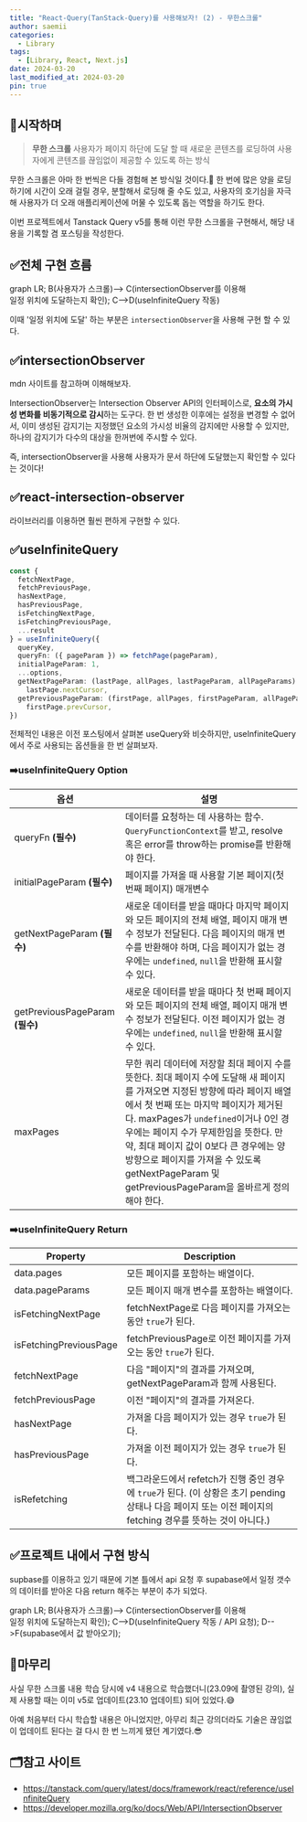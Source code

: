 ```yaml
---
title: "React-Query(TanStack-Query)를 사용해보자! (2) - 무한스크롤"
author: saemii
categories:
  - Library
tags:
  - [Library, React, Next.js]
date: 2024-03-20
last_modified_at: 2024-03-20
pin: true
---
```


## 📌시작하며

> **무한 스크롤**
> 사용자가 페이지 하단에 도달 할 때 새로운 콘텐츠를 로딩하여 사용자에게 콘텐츠를 끊임없이 제공할 수 있도록 하는 방식

무한 스크롤은 아마 한 번씩은 다들 경험해 본 방식일 것이다.🤔
한 번에 많은 양을 로딩하기에 시간이 오래 걸릴 경우, 분할해서 로딩해 줄 수도 있고, 사용자의 호기심을 자극해 사용자가 더 오래 애플리케이션에 머물 수 있도록 돕는 역할을 하기도 한다.

이번 프로젝트에서 Tanstack Query v5를 통해 이런 무한 스크롤을 구현해서, 해당 내용을 기록할 겸 포스팅을 작성한다.

## ✅전체 구현 흐름

<div class="mermaid" markdown="0" >
graph LR;
B(사용자가 스크롤)--> C(intersectionObserver를 이용해<br/> 일정 위치에 도달하는지 확인);
C-->D(useInfiniteQuery 작동)
</div>

이때 '일정 위치에 도달' 하는 부분은 `intersectionObserver`을 사용해 구현 할 수 있다.

## ✅intersectionObserver

mdn 사이트를 참고하며 이해해보자.

IntersectionObserver는 Intersection Observer API의 인터페이스로, **요소의 가시성 변화를 비동기적으로 감시**하는 도구다.
한 번 생성한 이후에는 설정을 변경할 수 없어서, 이미 생성된 감지기는 지정했던 요소의 가시성 비율의 감지에만 사용할 수 있지만, 하나의 감지기가 다수의 대상을 한꺼번에 주시할 수 있다.

즉, intersectionObserver을 사용해 사용자가 문서 하단에 도달했는지 확인할 수 있다는 것이다!

## ✅react-intersection-observer

라이브러리를 이용하면 훨씬 편하게 구현할 수 있다.

## ✅useInfiniteQuery

```typescript
const {
  fetchNextPage,
  fetchPreviousPage,
  hasNextPage,
  hasPreviousPage,
  isFetchingNextPage,
  isFetchingPreviousPage,
  ...result
} = useInfiniteQuery({
  queryKey,
  queryFn: ({ pageParam }) => fetchPage(pageParam),
  initialPageParam: 1,
  ...options,
  getNextPageParam: (lastPage, allPages, lastPageParam, allPageParams) =>
    lastPage.nextCursor,
  getPreviousPageParam: (firstPage, allPages, firstPageParam, allPageParams) =>
    firstPage.prevCursor,
})
```

전체적인 내용은 이전 포스팅에서 살펴본 useQuery와 비슷하지만, useInfiniteQuery에서 주로 사용되는 옵션들을 한 번 살펴보자.

### ➡️useInfiniteQuery Option

| 옵션                            | 설명                                                                                                                                                                                                                                                                                                                                                                                                |
| ------------------------------- | --------------------------------------------------------------------------------------------------------------------------------------------------------------------------------------------------------------------------------------------------------------------------------------------------------------------------------------------------------------------------------------------------- |
| queryFn **(필수)**              | 데이터를 요청하는 데 사용하는 함수. `QueryFunctionContext`를 받고, resolve 혹은 error를 throw하는 promise를 반환해야 한다.                                                                                                                                                                                                                                                                          |
| initialPageParam **(필수)**     | 페이지를 가져올 때 사용할 기본 페이지(첫 번째 페이지) 매개변수                                                                                                                                                                                                                                                                                                                                      |
| getNextPageParam **(필수)**     | 새로운 데이터를 받을 때마다 마지막 페이지와 모든 페이지의 전체 배열, 페이지 매개 변수 정보가 전달된다. 다음 페이지의 매개 변수를 반환해야 하며, 다음 페이지가 없는 경우에는 `undefined`, `null`을 반환해 표시할 수 있다.                                                                                                                                                                            |
| getPreviousPageParam **(필수)** | 새로운 데이터를 받을 때마다 첫 번째 페이지와 모든 페이지의 전체 배열, 페이지 매개 변수 정보가 전달된다. 이전 페이지가 없는 경우에는 `undefined`, `null`을 반환해 표시할 수 있다.                                                                                                                                                                                                                    |
| maxPages                        | 무한 쿼리 데이터에 저장할 최대 페이지 수를 뜻한다. 최대 페이지 수에 도달해 새 페이지를 가져오면 지정된 방향에 따라 페이지 배열에서 첫 번째 또는 마지막 페이지가 제거된다. maxPages가 `undefined`이거나 0인 경우에는 페이지 수가 무제한임을 뜻한다. 만약, 최대 페이지 값이 0보다 큰 경우에는 양방향으로 페이지를 가져올 수 있도록 getNextPageParam 및 getPreviousPageParam을 올바르게 정의해야 한다. |

### ➡️useInfiniteQuery Return

| Property               | Description                                                                                                                                                 |
| ---------------------- | ----------------------------------------------------------------------------------------------------------------------------------------------------------- |
| data.pages             | 모든 페이지를 포함하는 배열이다.                                                                                                                            |
| data.pageParams        | 모든 페이지 매개 변수를 포함하는 배열이다.                                                                                                                  |
| isFetchingNextPage     | fetchNextPage로 다음 페이지를 가져오는 동안 `true`가 된다.                                                                                                  |
| isFetchingPreviousPage | fetchPreviousPage로 이전 페이지를 가져오는 동안 `true`가 된다.                                                                                              |
| fetchNextPage          | 다음 "페이지"의 결과를 가져오며, getNextPageParam과 함께 사용된다.                                                                                          |
| fetchPreviousPage      | 이전 "페이지"의 결과를 가져온다.                                                                                                                            |
| hasNextPage            | 가져올 다음 페이지가 있는 경우 `true`가 된다.                                                                                                               |
| hasPreviousPage        | 가져올 이전 페이지가 있는 경우 `true`가 된다.                                                                                                               |
| isRefetching           | 백그라운드에서 refetch가 진행 중인 경우에 `true`가 된다. (이 상황은 초기 pending 상태나 다음 페이지 또는 이전 페이지의 fetching 경우를 뜻하는 것이 아니다.) |

## ✅프로젝트 내에서 구현 방식

supbase를 이용하고 있기 때문에 기본 틀에서 api 요청 후 supabase에서 일정 갯수의 데이터를 받아온 다음 return 해주는 부분이 추가 되었다.

<div class="mermaid" markdown="0" >
graph LR;
B(사용자가 스크롤)--> C(intersectionObserver를 이용해<br/> 일정 위치에 도달하는지 확인);
C-->D(useInfiniteQuery 작동 / API 요청);
D-->F(supabase에서 값 받아오기);
</div>

## 📩마무리

사실 무한 스크롤 내용 학습 당시에 v4 내용으로 학습했더니(23.09에 촬영된 강의), 실제 사용할 때는 이미 v5로 업데이트(23.10 업데이트) 되어 있었다.😅

아예 처음부터 다시 학습할 내용은 아니었지만, 아무리 최근 강의더라도 기술은 끊임없이 업데이트 된다는 걸 다시 한 번 느끼게 됐던 계기였다.😎

## 🗂️참고 사이트

- <https://tanstack.com/query/latest/docs/framework/react/reference/useInfiniteQuery>
- <https://developer.mozilla.org/ko/docs/Web/API/IntersectionObserver>
